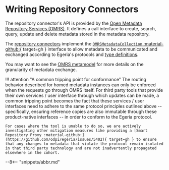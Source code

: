 <!-- SPDX-License-Identifier: CC-BY-4.0 -->
<!-- Copyright Contributors to the Egeria project. -->

# Writing Repository Connectors

The repository connector's API is provided by the [Open Metadata Repository Services (OMRS)](/services/omrs).  It defines a call interface to create, search, query, update and delete metadata stored in the metadata repository.

The [repository connectors](/connectors/repository-connector) implement the [`OMRSMetadataCollection` :material-github:](https://github.com/odpi/egeria/blob/main/open-metadata-implementation/repository-services/repository-services-apis/src/main/java/org/odpi/openmetadata/repositoryservices/connectors/stores/metadatacollectionstore/OMRSMetadataCollection.java){ target=gh } interface to allow metadata to be communicated and exchanged according to Egeria's protocols and [type definitions](/types).

You may want to see the [OMRS metamodel](/guides/developer/metamodel/overview) for more details on the granularity of metadata exchange.

!!! attention "A common tripping point for conformance"
    The routing behavior described for homed metadata instances can only be enforced when the requests go through OMRS itself. For third party tools that provide their own services / user interface through which updates can be made, a common tripping point becomes the fact that these services / user interfaces need to adhere to the same protocol principles outlined above -- specifically, ensuring reference copies are also immutable through these product-native interfaces -- in order to conform to the Egeria protocol.

    For cases where the tool is unable to do so, we are actively investigating other mitigation measures like providing a [Smart Repository Proxy :material-github:](https://github.com/odpi/egeria/issues/5402){ target=gh } to ensure that any changes to metadata that violate the protocol remain isolated in that third party technology and are not inadvertently propagated elsewhere in the cohort.

--8<-- "snippets/abbr.md"
